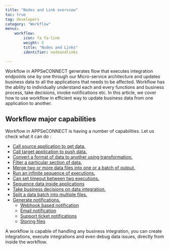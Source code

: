 ```yaml
---
title: "Nodes and Link overview"
toc: true
tag: developers
category: "Workflow"
menus: 
    workflow:
        icon: fa fa-link
        weight: 5
        title: "Nodes and Links" 
        identifier: nodeandlinks 

---
```


Workflow in APPSeCONNECT generates flow that executes integration endpoints one by one through our Micro-service architecture and 
updates business data to all the applications that needs to be affected. Workflow has the ability to individually understand
each and every functions and business process, take decisions, invoke notifications etc. In this article, we cover how to use workflow
in efficient way to update business data from one application to another. 

## Workflow major capabilities

Workflow in APPSeCONNECT is having a number of capabilities. Let us check what it can do : 

- [Call source application to get data.](/workflow/working-with-get)
- [Call target application to push data.](/workflow/working-with-post)
- [Convert a format of data to another using transformation.](/workflow/working-with-process)
- [Filter a particular section of data.](/workflow/working-with-filter)
- [Merge two or more data files into one or a batch of output.](/workflow/working-with-merger)
- [Run an infinite sequence of executions.](/workflow/working-with-loops)
- [Can set timeout between two executions.](/workflow/working-with-delay)
- [Sequence data inside applications](/workflow/working-with-sequencer)
- [Take business decisions on data integration.](/workflow/working-with-rule)
- [Split a data batch into multiple files.](/workflow/working-with-splitter)
- [Generate notifications.](/workflow/generating-actions)
  - [Webhook based notification](/workflow/generating-notification-webhooks)
  - [Email notification](/workflow/generating-notification-emails)
  - [Support ticket notifications](/workflow/generating-notification-support-ticket)
  - [Storing files](/workflow/generating-storage-action)

A workflow is capable of handling any business integration, you can create integrations,
execute integrations and even debug data issues, directly from inside the workflow. 

